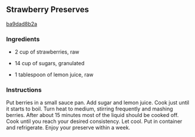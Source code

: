 ## Strawberry Preserves

[ba9dad8b2a](http://www.food.com/recipe/strawberry-preserves-515254)

### Ingredients

 - 2 cup of strawberries, raw

 - 14 cup of sugars, granulated

 - 1 tablespoon of lemon juice, raw

### Instructions

Put berries in a small sauce pan. Add sugar and lemon juice. Cook just until it starts to boil. Turn heat to medium, stirring frequently and mashing berries. After about 15 minutes most of the liquid should be cooked off. Cook until you reach your desired consistency. Let cool. Put in container and refrigerate. Enjoy your preserve within a week.